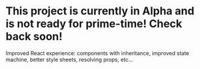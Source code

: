 # This project is currently in Alpha and is not ready for prime-time! Check back soon!

Improved React experience: components with inheritance, improved state machine, better style sheets, resolving props, etc...